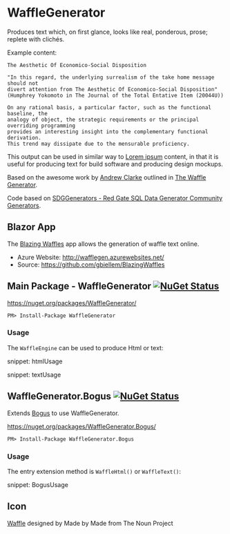 # WaffleGenerator

Produces text which, on first glance, looks like real, ponderous, prose; replete with clichés.

Example content:

```
The Aesthetic Of Economico-Social Disposition

"In this regard, the underlying surrealism of the take home message should not 
divert attention from The Aesthetic Of Economico-Social Disposition"
(Humphrey Yokomoto in The Journal of the Total Entative Item (20044U))

On any rational basis, a particular factor, such as the functional baseline, the 
analogy of object, the strategic requirements or the principal overriding programming 
provides an interesting insight into the complementary functional derivation. 
This trend may dissipate due to the mensurable proficiency.
```

This output can be used in similar way to [Lorem ipsum](https://en.wikipedia.org/wiki/Lorem_ipsum) content, in that it is useful for producing text for build software and producing design mockups.

Based on the awesome work by [Andrew Clarke](https://www.red-gate.com/simple-talk/author/andrew-clarke/) outlined in [The Waffle Generator](https://www.red-gate.com/simple-talk/dotnet/net-tools/the-waffle-generator/).

Code based on [SDGGenerators - Red Gate SQL Data Generator Community Generators](https://archive.codeplex.com/?p=sdggenerators).


## Blazor App

The [Blazing Waffles](http://wafflegen.azurewebsites.net/) app allows the generation of waffle text online.

 * Azure Website: http://wafflegen.azurewebsites.net/
 * Source: https://github.com/gbiellem/BlazingWaffles


## Main Package - WaffleGenerator [![NuGet Status](http://img.shields.io/nuget/v/WaffleGenerator.svg?style=flat)](https://www.nuget.org/packages/WaffleGenerator/)

https://nuget.org/packages/WaffleGenerator/

    PM> Install-Package WaffleGenerator


### Usage

The `WaffleEngine` can be used to produce Html or text:

snippet: htmlUsage

snippet: textUsage


## WaffleGenerator.Bogus [![NuGet Status](http://img.shields.io/nuget/v/WaffleGenerator.Bogus.svg?style=flat)](https://www.nuget.org/packages/WaffleGenerator.Bogus/)

Extends [Bogus](https://github.com/bchavez/Bogus) to use WaffleGenerator.

https://nuget.org/packages/WaffleGenerator.Bogus/

    PM> Install-Package WaffleGenerator.Bogus


### Usage

The entry extension method is `WaffleHtml()` or `WaffleText()`:

snippet: BogusUsage


## Icon

<a href="https://thenounproject.com/term/waffle/836862/" target="_blank">Waffle</a> designed by Made by Made from The Noun Project
